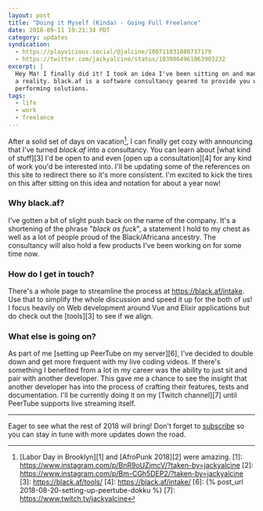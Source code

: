 ```yaml
---
layout: post
title: "Doing it Myself (Kinda) - Going Full Freelance"
date: 2018-09-11 19:21:34 PDT
category: updates
syndication:
  - https://playvicious.social/@jalcine/100711031080737179
  - https://twitter.com/jackyalcine/status/1039864961063903232
excerpt: |
  Hey Ma! I finally did it! I took an idea I've been sitting on and made it into
  a reality. black.af is a software consultancy geared to provide you with top
  performing solutions.
tags:
  - life
  - work
  - freelance
---
```


After a solid set of days on vacation[^1], I can finally get cozy with
announcing that I've turned *black.af* into a consultancy. You can learn about
[what kind of stuff][3] I'd be open to and even [open up a consultation][4] for
any kind of work you'd be interested into. I'll be updating some of the
references on this site to redirect there so it's more consistent. I'm excited
to kick the tires on this after sitting on this idea and notation for about
a year now!

### Why black.af?
I've gotten a bit of slight push back on the name of the company. It's
a shortening of the phrase "_black as fuck_", a statement I hold to my chest as
well as a lot of people proud of the Black/Africana ancestry. The consultancy
will also hold a few products I've been working on for some time now.

### How do I get in touch?
There's a whole page to streamline the process at <https://black.af/intake>. Use
that to simplify the whole discussion and speed it up for the both of us!
I focus heavily on Web development around Vue and Elixir applications but do
check out the [tools][3] to see if we align.

### What else is going on?
As part of me [setting up PeerTube on my server][6], I've decided to double
down and get more frequent with my live coding videos. If there's something
I benefited from a lot in my career was the ability to just sit and pair with
another developer. This gave me a chance to see the insight that another
developer has into the process of crafting their features, tests and
documentation. I'll be currently doing it on my [Twitch channel][7] until
PeerTube supports live streaming itself.

---

Eager to see what the rest of 2018 will bring! Don't forget to
[subscribe](/subscribe) so you can stay in tune with more updates down the road.

[^1]: [Labor Day in Brooklyn][1] and [AfroPunk 2018][2] were amazing.
[1]: https://www.instagram.com/p/BnR9oUZjmcV/?taken-by=jackyalcine
[2]: https://www.instagram.com/p/Bm-CGh5DEP2/?taken-by=jackyalcine
[3]: https://black.af/tools/
[4]: https://black.af/intake/
[6]: {% post_url 2018-08-20-setting-up-peertube-dokku %}
[7]: https://www.twitch.tv/jackyalcine
